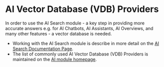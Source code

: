 # AI Vector Database (VDB) Providers

In order to use the AI Search module - a key step in providing more accurate
answers e.g. for AI Chatbots, AI Assistants, AI Overviews, and many other
features - a vector database is needed.

- Working with the AI Search module is describe in more detail on the
  [AI Search Documentation Page](https://project.pages.drupalcode.org/ai/modules/ai_search/).
- The list of commonly used AI Vector Database (VDB) Providers is maintained on
  the [AI module homepage](https://www.drupal.org/project/ai).
